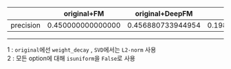 |   |**original+FM** |**original+DeepFM** |**SVD+FM** |**SVD+DeepFM** |
|---|---             |---                 |---        |---            |
|precision |0.450000000000000|0.456880733944954 |0.198165137614678 |0.5279816513761467 |
---
<a name='footnote_1'>1</a> : `original`에선 `weight_decay` , `SVD`에서는 `L2-norm` 사용   
<a name='footnote_2'>2</a> : 모든 option에 대해 `isuniform`을 `False`로 사용
